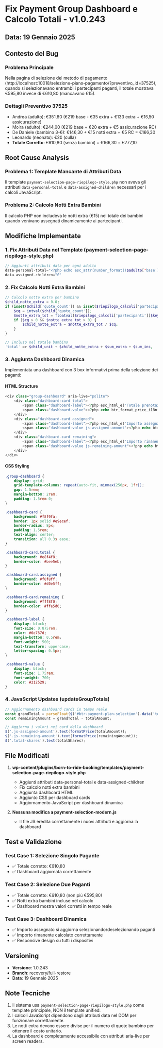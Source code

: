 # Fix Payment Group Dashboard e Calcolo Totali - v1.0.243

## Data: 19 Gennaio 2025

## Contesto del Bug

### Problema Principale
Nella pagina di selezione del metodo di pagamento (http://localhost:10018/selezione-piano-pagamento/?preventivo_id=37525), quando si selezionavano entrambi i partecipanti paganti, il totale mostrava €595,80 invece di €610,80 (mancavano €15).

### Dettagli Preventivo 37525
- Andrea (adulto): €351,80 (€219 base - €35 extra + €133 extra + €16,50 assicurazione)
- Moira (adulto): €244,00 (€219 base + €20 extra + €5 assicurazione RC)
- De Daniele (bambino 3-6): €146,30 + €15 notti extra + €5 RC = €166,30
- Leonardo (neonato): €20 (culla)
- **Totale Corretto**: €610,80 (senza bambini) + €166,30 = €777,10

## Root Cause Analysis

### Problema 1: Template Mancante di Attributi Data
Il template `payment-selection-page-riepilogo-style.php` non aveva gli attributi `data-personal-total` e `data-assigned-children` necessari per i calcoli JavaScript.

### Problema 2: Calcolo Notti Extra Bambini
Il calcolo PHP non includeva le notti extra (€15) nel totale dei bambini quando venivano assegnati dinamicamente ai partecipanti.

## Modifiche Implementate

### 1. Fix Attributi Data nel Template (payment-selection-page-riepilogo-style.php)

```php
// Aggiunti attributi data per ogni adulto
data-personal-total="<?php echo esc_attr(number_format(($adulto['base'] + $adulto['extra'] + $adulto['ins']),2,'.','')); ?>"
data-assigned-children="0"
```

### 2. Fix Calcolo Notti Extra Bambini

```php
// Calcolo notte extra per bambino
$child_notte_extra = 0.0;
if (isset($child['quote_count']) && isset($riepilogo_calcoli['partecipanti'][$key])) {
    $cq = intval($child['quote_count']);
    $notte_extra_tot = floatval($riepilogo_calcoli['partecipanti'][$key]['subtotale_notte_extra'] ?? 0);
    if ($cq > 0 && $notte_extra_tot > 0) {
        $child_notte_extra = $notte_extra_tot / $cq;
    }
}

// Incluso nel totale bambino
'total' => $child_unit + $child_notte_extra + $sum_extra + $sum_ins,
```

### 3. Aggiunta Dashboard Dinamica

Implementata una dashboard con 3 box informativi prima della selezione dei paganti:

#### HTML Structure
```php
<div class="group-dashboard" aria-live="polite">
    <div class="dashboard-card total">
        <span class="dashboard-label"><?php esc_html_e('Totale prenotazione', 'born-to-ride-booking'); ?></span>
        <span class="dashboard-value"><?php echo btr_format_price_i18n($totale_preventivo); ?></span>
    </div>
    <div class="dashboard-card assigned">
        <span class="dashboard-label"><?php esc_html_e('Importo assegnato', 'born-to-ride-booking'); ?></span>
        <span class="dashboard-value js-assigned-amount"><?php echo btr_format_price_i18n(0); ?></span>
    </div>
    <div class="dashboard-card remaining">
        <span class="dashboard-label"><?php esc_html_e('Importo rimanente', 'born-to-ride-booking'); ?></span>
        <span class="dashboard-value js-remaining-amount"><?php echo btr_format_price_i18n($totale_preventivo); ?></span>
    </div>
</div>
```

#### CSS Styling
```css
.group-dashboard {
    display: grid;
    grid-template-columns: repeat(auto-fit, minmax(250px, 1fr));
    gap: 1.5rem;
    margin-bottom: 2rem;
    padding: 1.5rem 0;
}

.dashboard-card {
    background: #f8f9fa;
    border: 1px solid #e9ecef;
    border-radius: 8px;
    padding: 1.5rem;
    text-align: center;
    transition: all 0.3s ease;
}

.dashboard-card.total {
    background: #e8f4f8;
    border-color: #bee5eb;
}

.dashboard-card.assigned {
    background: #f0f8ff;
    border-color: #d0e5ff;
}

.dashboard-card.remaining {
    background: #fff8f0;
    border-color: #ffe5d0;
}

.dashboard-label {
    display: block;
    font-size: 0.875rem;
    color: #6c757d;
    margin-bottom: 0.5rem;
    font-weight: 500;
    text-transform: uppercase;
    letter-spacing: 0.5px;
}

.dashboard-value {
    display: block;
    font-size: 1.75rem;
    font-weight: 700;
    color: #212529;
}
```

### 4. JavaScript Updates (updateGroupTotals)

```javascript
// Aggiornamento dashboard cards in tempo reale
const grandTotal = parseFloat($('#btr-payment-plan-selection').data('total') || '0');
const remainingAmount = grandTotal - totalAmount;

// Aggiorna i valori nei card della dashboard
$('.js-assigned-amount').text(formatPrice(totalAmount));
$('.js-remaining-amount').text(formatPrice(remainingAmount));
$('.total-shares').text(totalShares);
```

## File Modificati

1. **wp-content/plugins/born-to-ride-booking/templates/payment-selection-page-riepilogo-style.php**
   - Aggiunti attributi data-personal-total e data-assigned-children
   - Fix calcolo notti extra bambini
   - Aggiunta dashboard HTML
   - Aggiunto CSS per dashboard cards
   - Aggiornamento JavaScript per dashboard dinamica

2. **Nessuna modifica a payment-selection-modern.js**
   - Il file JS eredita correttamente i nuovi attributi e aggiorna la dashboard

## Test e Validazione

### Test Case 1: Selezione Singolo Pagante
- ✅ Totale corretto: €610,80
- ✅ Dashboard aggiornata correttamente

### Test Case 2: Selezione Due Paganti
- ✅ Totale corretto: €610,80 (non più €595,80)
- ✅ Notti extra bambini incluse nel calcolo
- ✅ Dashboard mostra valori corretti in tempo reale

### Test Case 3: Dashboard Dinamica
- ✅ Importo assegnato si aggiorna selezionando/deselezionando paganti
- ✅ Importo rimanente calcolato correttamente
- ✅ Responsive design su tutti i dispositivi

## Versioning

- **Versione**: 1.0.243
- **Branch**: recovery/full-restore
- **Data**: 19 Gennaio 2025

## Note Tecniche

1. Il sistema usa `payment-selection-page-riepilogo-style.php` come template principale, NON il template unified.
2. I calcoli JavaScript dipendono dagli attributi data nel DOM per funzionare correttamente.
3. Le notti extra devono essere divise per il numero di quote bambino per ottenere il costo unitario.
4. La dashboard è completamente accessibile con attributi aria-live per screen readers.